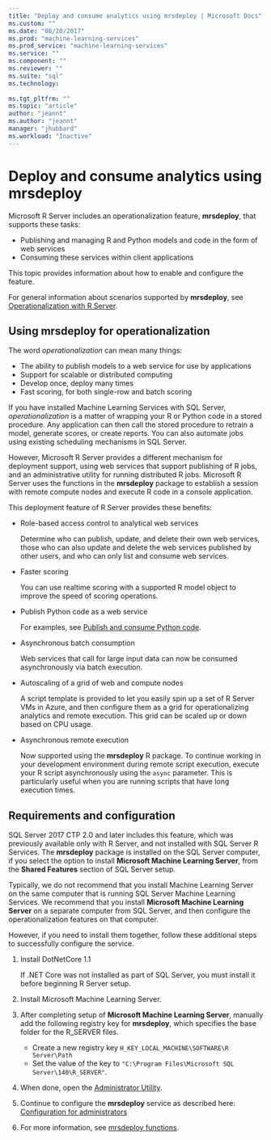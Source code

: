 ```yaml
---
title: "Deploy and consume analytics using mrsdeploy | Microsoft Docs"
ms.custom: ""
ms.date: "08/20/2017"
ms.prod: "machine-learning-services"
ms.prod_service: "machine-learning-services"
ms.service: ""
ms.component: ""
ms.reviewer: ""
ms.suite: "sql"
ms.technology: 
  
ms.tgt_pltfrm: ""
ms.topic: "article"
author: "jeannt"
ms.author: "jeannt"
manager: "jhubbard"
ms.workload: "Inactive"
---
```


# Deploy and consume analytics using mrsdeploy

Microsoft R Server includes an operationalization feature, **mrsdeploy**, that supports these tasks:

+ Publishing and managing R and Python models and code in the form of web services
+ Consuming these services within client applications

This topic provides information about how to enable and configure the feature.

For general information about scenarios supported by **mrsdeploy**, see [Operationalization with R Server](https://docs.microsoft.com/r-server/what-is-operationalization).

## Using mrsdeploy for operationalization

The word *operationalization* can mean many things:

+ The ability to publish models to a web service for use by applications
+ Support for scalable or distributed computing
+ Develop once, deploy many times
+ Fast scoring, for both single-row and batch scoring

If you have installed Machine Learning Services with SQL Server, *operationalization* is a matter of wrapping your R or Python code in a stored procedure. Any application can then call the stored procedure to retrain a model, generate scores, or create reports. You can also automate jobs using existing scheduling mechanisms in SQL Server.

However, Microsoft R Server provides a different mechanism for deployment support, using web services that support publishing of R jobs, and an administrative utility for running distributed R jobs. Microsoft R Server uses the functions in the **mrsdeploy** package to establish a session with remote compute nodes and execute R code in a console application.

This deployment feature of R Server provides these benefits:

+ Role-based access control to analytical web services

    Determine who can publish, update, and delete their own web services, those who can also update and delete the web services published by other users, and who can only list and consume web services.

+ Faster scoring
  
  You can use realtime scoring with a supported R model object to improve the speed of scoring operations.

+ Publish Python code as a web service

  For examples, see [Publish and consume Python code](./python/publish-consume-python-code.md).

+ Asynchronous batch consumption

  Web services that call for large input data can now be consumed asynchronously via batch execution.

+ Autoscaling of a grid of web and compute nodes

  A script template is provided to let you easily spin up a set of R Server VMs in Azure, and then configure them as a grid for operationalizing analytics and remote execution. This grid can be scaled up or down based on CPU usage.

+ Asynchronous remote execution

    Now supported using the **mrsdeploy** R package. To continue working in your development environment during remote script execution, execute your R script asynchronously using the `async` parameter. This is particularly useful when you are running scripts that have long execution times.

## Requirements and configuration

SQL Server 2017 CTP 2.0 and later includes this feature, which was previously available only with R Server, and not installed with SQL Server R Services. The **mrsdeploy** package is installed on the SQL Server computer, if you select the option to install **Microsoft Machine Learning Server**, from the **Shared Features** section of SQL Server setup.

Typically, we do not recommend that you install Machine Learning Server on the same computer that is running SQL Server Machine Learning Services. We recommend that you install **Microsoft Machine Learning Server** on a separate computer from SQL Server, and then configure the operationalization features on that computer.

However, if you need to install them together, follow these additional steps to successfully configure the service.

1. Install DotNetCore 1.1

    If .NET Core was not installed as part of SQL Server, you must install it before beginning R Server setup.

2. Install Microsoft Machine Learning Server.

3. After completing setup of **Microsoft Machine Learning Server**, manually add the following registry key for  **mrsdeploy**, which specifies the base folder for the R_SERVER files. 

    + Create a new registry key `H_KEY_LOCAL_MACHINE\SOFTWARE\R Server\Path`
    + Set the value of the key to `"C:\Program Files\Microsoft SQL Server\140\R_SERVER"`.

4. When done, open the [Administrator Utility](https://docs.microsoft.com/r-server/operationalize/configure-use-admin-utility).

5. Continue to configure the **mrsdeploy** service as described here: [Configuration for administrators](https://docs.microsoft.com/r-server/operationalize/configure-start-for-administrators)

6. For more information, see [mrsdeploy functions](https://docs.microsoft.com/r-server/r-reference/mrsdeploy/mrsdeploy-package).
